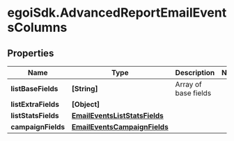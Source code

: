 # egoiSdk.AdvancedReportEmailEventsColumns

## Properties
Name | Type | Description | Notes
------------ | ------------- | ------------- | -------------
**listBaseFields** | **[String]** | Array of base fields | 
**listExtraFields** | **[Object]** |  | 
**listStatsFields** | [**EmailEventsListStatsFields**](EmailEventsListStatsFields.md) |  | 
**campaignFields** | [**EmailEventsCampaignFields**](EmailEventsCampaignFields.md) |  | 


